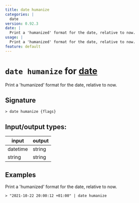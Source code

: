 ```yaml
---
title: date humanize
categories: |
  date
version: 0.92.3
date: |
  Print a 'humanized' format for the date, relative to now.
usage: |
  Print a 'humanized' format for the date, relative to now.
feature: default
---
```

<!-- This file is automatically generated. Please edit the command in https://github.com/nushell/nushell instead. -->

# `date humanize` for [date](/commands/categories/date.md)

<div class='command-title'>Print a &#x27;humanized&#x27; format for the date, relative to now.</div>

## Signature

```> date humanize {flags} ```


## Input/output types:

| input    | output |
| -------- | ------ |
| datetime | string |
| string   | string |
## Examples

Print a 'humanized' format for the date, relative to now.
```nu
> "2021-10-22 20:00:12 +01:00" | date humanize

```
